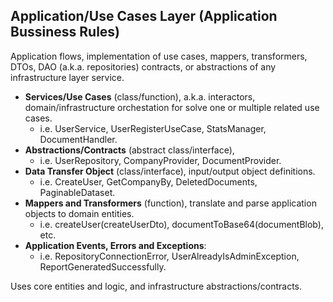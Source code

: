 ## Application/Use Cases Layer (Application Bussiness Rules)

Application flows, implementation of use cases, mappers, transformers, DTOs,
DAO (a.k.a. repositories) contracts, or abstractions of any infrastructure layer service.

-   **Services/Use Cases** (class/function), a.k.a. interactors, domain/infrastructure orchestation for solve one or multiple related use cases.
    -   i.e. UserService, UserRegisterUseCase, StatsManager, DocumentHandler.
-   **Abstractions/Contracts** (abstract class/interface),
    -   i.e. UserRepository, CompanyProvider, DocumentProvider.
-   **Data Transfer Object** (class/interface), input/output object definitions.
    -   i.e. CreateUser, GetCompanyBy, DeletedDocuments, PaginableDataset.
-   **Mappers and Transformers** (function), translate and parse application objects to domain entities.
    -   i.e. createUser(createUserDto), documentToBase64(documentBlob), etc.
-   **Application Events, Errors and Exceptions**:
    -   i.e. RepositoryConnectionError, UserAlreadyIsAdminException, ReportGeneratedSuccessfully.

Uses core entities and logic, and infrastructure abstractions/contracts.
